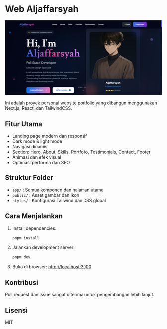 # Web Aljaffarsyah

[![Homepage](./public/Homepage.png)](./public/homepage.png)

Ini adalah proyek personal website portfolio yang dibangun menggunakan Next.js, React, dan TailwindCSS.

## Fitur Utama

- Landing page modern dan responsif
- Dark mode & light mode
- Navigasi dinamis
- Section: Hero, About, Skills, Portfolio, Testimonials, Contact, Footer
- Animasi dan efek visual
- Optimasi performa dan SEO

## Struktur Folder

- `app/` : Semua komponen dan halaman utama
- `public/` : Asset gambar dan ikon
- `styles/` : Konfigurasi Tailwind dan CSS global

## Cara Menjalankan

1. Install dependencies:
   ```bash
   pnpm install
   ```
2. Jalankan development server:
   ```bash
   pnpm dev
   ```
3. Buka di browser: [http://localhost:3000](http://localhost:3000)

## Kontribusi

Pull request dan issue sangat diterima untuk pengembangan lebih lanjut.

## Lisensi

MIT
